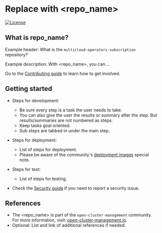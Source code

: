# Replace with <repo_name>

[![License](https://img.shields.io/:license-apache-blue.svg)](http://www.apache.org/licenses/LICENSE-2.0.html)

## What is repo_name?

Example header: What is the `multicloud-operators-subscription` repository?

Example description: With <repo_name>, you can....

Go to the [Contributing guide](CONTRIBUTING.md) to learn how to get involved.

## Getting started

- Steps for development: 

  - Be sure every step is a task the user needs to take. 
  - You can also give the user the results or summary after the step. But results/summaries are not numbered as steps. 
  - Keep tasks goal oriented.
  - Sub steps are tabbed in under the main step.

- Steps for deployment:

  - List of steps for deployment.
  - Please be aware of the community's [deployment images](https://github.com/open-cluster-management/community#deployment-images) special note.

- Steps for test:

  - List of steps for testing.

- Check the [Security guide](SECURITY.md) if you need to report a security issue.

## References

- The <repo_name> is part of the `open-cluster-management` community. For more information, visit: [open-cluster-management.io](https://open-cluster-management.io).
- Optional: List and link of additional references if needed.
